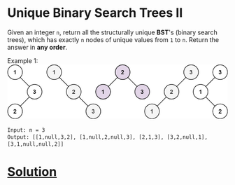 # Unique Binary Search Trees II

Given an integer `n`, return all the structurally unique **BST**'s (binary search trees), which has exactly `n` nodes of unique values from `1` to `n`. Return the answer in **any order**.

Example 1:
![Unique BST](uniquebst.jpg "Unique BST")
```
Input: n = 3
Output: [[1,null,3,2], [1,null,2,null,3], [2,1,3], [3,2,null,1], [3,1,null,null,2]]
```

# [Solution](solution.md)